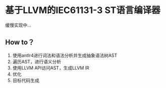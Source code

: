 # 基于LLVM的IEC61131-3 ST语言编译器

缓慢实现中...

## How to？
1. 使用antlr4进行词法和语法分析并生成抽象语法树AST
2. 遍历AST，进行语义分析
3. 使用LLVM API访问AST，生成LLVM IR
4. 优化
5. 目标代码生成
